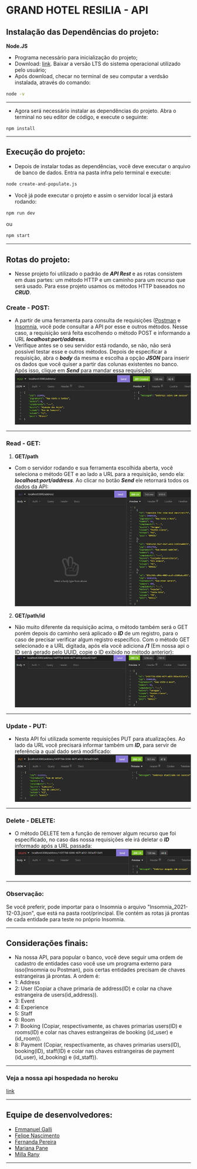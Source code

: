 # GRAND HOTEL RESILIA - API 
## Instalação das Dependências do projeto:
  **Node.JS**
- Programa necessário para inicialização do projeto;
- Download: [link](https://nodejs.org/en/). Baixar a versão LTS do sistema operacional utilizado pelo usuário;
- Após download, checar no terminal de seu computar a verdsão instalada, através do comando:
```bash
node -v
```

***
- Agora será necessário instalar as dependências do projeto. Abra o terminal no seu editor de código, e execute o seguinte:
```
npm install
```

***
## Execução do projeto:
- Depois de instalar todas as dependências, você deve executar o arquivo de banco de dados. Entra na pasta infra pelo terminal e execute:
```bash
node create-and-populate.js
```
- Você já pode executar o projeto e assim o servidor local já estará rodando:
```bash
npm run dev
```
ou
```bash
npm start
```

***
## Rotas do projeto:
- Nesse projeto foi utilizado o padrão de **_API Rest_** e as rotas consistem em duas partes: um método HTTP e um caminho para um recurso que será usado. Para esse projeto usamos os métodos HTTP baseados no **_CRUD_**.
### Create - **POST**:
- A partir de uma ferramenta para consulta de requisições ([Postman](https://www.postman.com/) e [Insomnia](https://insomnia.rest/), você pode consultar a API por esse e outros métodos. Nesse caso, a requisição será feita escolhendo o método POST e informando a URL **_localhost:port/address_**.
- Verifique antes se o seu servidor está rodando, se não, não será possível testar esse e outros métodos. Depois de especificar a requisição, abra o **_body_** da mesma e escolha a opção **_JSON_** para inserir os dados que você quiser a partir das colunas existentes no banco. Após isso, clique em **_Send_** para mandar essa requisição:
![post](https://github.com/CaioLima96/projetoModulo04/blob/master/assets/img/printsRotas/addressPost.jpg)

***
### Read - **GET**:
1. **GET/path**
- Com o servidor rodando e sua ferramenta escolhida aberta, você seleciona o método GET e ao lado a URL para a requisição, sendo ela: **_localhost:port/address_**. Ao clicar no botão **_Send_** ele retornará todos os dados da API:
![get](https://github.com/CaioLima96/projetoModulo04/blob/master/assets/img/printsRotas/addressGetAll.jpg)

2. **GET/path/id**
- Não muito diferente da requisição acima, o método também será o GET porém depois do caminho será aplicado o **_ID_** de um registro, para o caso de precisar verificar algum registro específico. Com o método GET selecionado e a URL digitada, após ela você adiciona **_/1_** (Em nossa api o ID será gerado pelo UUID, copie o ID exibido no método anterior):
![getid](https://github.com/CaioLima96/projetoModulo04/blob/master/assets/img/printsRotas/addressGetUnic.jpg)

***
### Update - **PUT**:
- Nesta API foi utilizada somente requisições PUT para atualizações. Ao lado da URL você precisará informar também um **_ID_**, para servir de referência a qual dado será modificado:
![put](https://github.com/CaioLima96/projetoModulo04/blob/master/assets/img/printsRotas/addressUpdate.jpg)

***
### Delete - **DELETE**:
- O método DELETE tem a função de remover algum recurso que foi especificado, no caso das nossa requisições ele irá deletar o **_ID_** informado após a URL passada:
![delete](https://github.com/CaioLima96/projetoModulo04/blob/master/assets/img/printsRotas/addressDelete.jpg)

***
### Observação:

Se você preferir, pode importar para o Insomnia o arquivo "Insomnia_2021-12-03.json", que está na pasta root/principal. Ele contém as rotas já prontas de cada entidade para teste no próprio Insomnia.

***
## Considerações finais:
- Na nossa API, para popular o banco, você deve seguir uma ordem de cadastro de entidades caso você use um programa externo para isso(Insomnia ou Postman), pois certas entidades precisam de chaves estrangeiras já prontas. A ordem é:
- 1: Address
- 2: User (Copiar a chave primaria de address(ID) e colar na chave estrangeira de users(id_address)).
- 3: Event
- 4: Experience
- 5: Staff
- 6: Room
- 7: Booking (Copiar, respectivamente, as chaves primarias users(ID) e rooms(ID) e colar nas chaves estrangeiras de booking (id_user) e (id_room)).
- 8: Payment (Copiar, respectivamente, as chaves primarias users(ID), booking(ID), staff(ID) e colar nas chaves estrangeiras de payment (id_user), id_booking) e (id_staff)).
***

### Veja a nossa api hospedada no heroku
[link](https://apihotelresiliapalace.herokuapp.com/)

***

## Equipe de desenvolvedores:

- <a href = "https://www.linkedin.com/in/emmanuelgallibr/"> Emmanuel Galli </a>
- <a href = "https://www.linkedin.com/in/felipenascto/"> Felipe Nascimento </a>
- <a href = "https://www.linkedin.com/in/fernandapereiradasilva/"> Fernanda Pereira </a>
- <a href = "https://www.linkedin.com/in/mariana-fragali-pane-b0b686b7/"> Mariana Pane </a>
- <a href = "https://www.linkedin.com/in/milla-rany-aguiar-102244228/"> Milla Rany </a>
***
